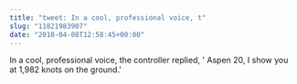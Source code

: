 ```yaml
---
title: "tweet: In a cool, professional voice, t"
slug: "11821983907"
date: "2010-04-08T12:58:45+00:00"
---
```

In a cool, professional voice, the controller replied, ' Aspen 20, I show you at 1,982 knots on the ground.'